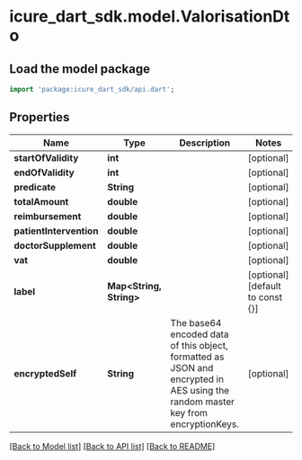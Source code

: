 # icure_dart_sdk.model.ValorisationDto

## Load the model package
```dart
import 'package:icure_dart_sdk/api.dart';
```

## Properties
Name | Type | Description | Notes
------------ | ------------- | ------------- | -------------
**startOfValidity** | **int** |  | [optional] 
**endOfValidity** | **int** |  | [optional] 
**predicate** | **String** |  | [optional] 
**totalAmount** | **double** |  | [optional] 
**reimbursement** | **double** |  | [optional] 
**patientIntervention** | **double** |  | [optional] 
**doctorSupplement** | **double** |  | [optional] 
**vat** | **double** |  | [optional] 
**label** | **Map<String, String>** |  | [optional] [default to const {}]
**encryptedSelf** | **String** | The base64 encoded data of this object, formatted as JSON and encrypted in AES using the random master key from encryptionKeys. | [optional] 

[[Back to Model list]](../README.md#documentation-for-models) [[Back to API list]](../README.md#documentation-for-api-endpoints) [[Back to README]](../README.md)


